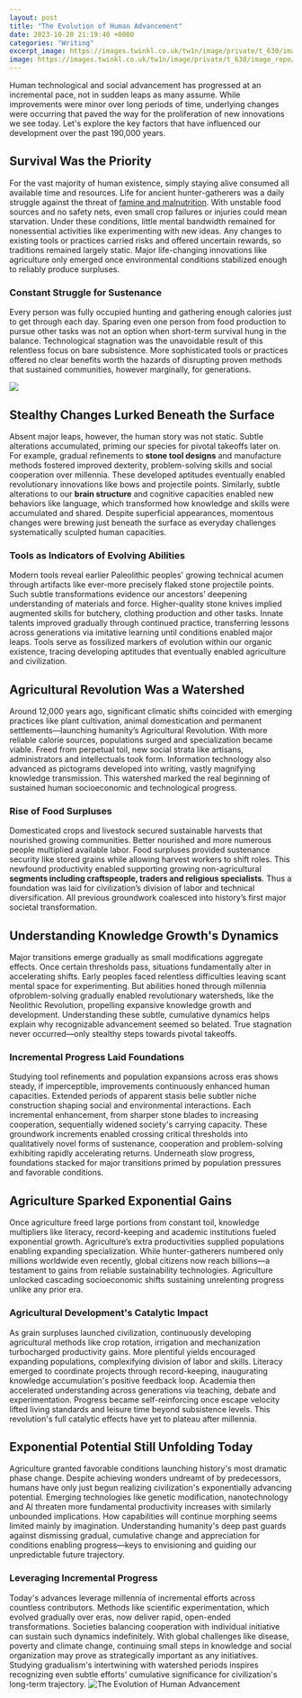```yaml
---
layout: post
title: "The Evolution of Human Advancement"
date: 2023-10-20 21:19:40 +0000
categories: "Writing"
excerpt_image: https://images.twinkl.co.uk/tw1n/image/private/t_630/image_repo/8a/a2/T2-S-757-Human-Evolution-Timeline.jpg
image: https://images.twinkl.co.uk/tw1n/image/private/t_630/image_repo/8a/a2/T2-S-757-Human-Evolution-Timeline.jpg
---
```


Human technological and social advancement has progressed at an incremental pace, not in sudden leaps as many assume. While improvements were minor over long periods of time, underlying changes were occurring that paved the way for the proliferation of new innovations we see today. Let's explore the key factors that have influenced our development over the past 190,000 years.
## Survival Was the Priority
For the vast majority of human existence, simply staying alive consumed all available time and resources. Life for ancient hunter-gatherers was a daily struggle against the threat of [famine and malnutrition](https://yt.io.vn/collection/albarado). With unstable food sources and no safety nets, even small crop failures or injuries could mean starvation. Under these conditions, little mental bandwidth remained for nonessential activities like experimenting with new ideas. Any changes to existing tools or practices carried risks and offered uncertain rewards, so traditions remained largely static. Major life-changing innovations like agriculture only emerged once environmental conditions stabilized enough to reliably produce surpluses.
### Constant Struggle for Sustenance
Every person was fully occupied hunting and gathering enough calories just to get through each day. Sparing even one person from food production to pursue other tasks was not an option when short-term survival hung in the balance. Technological stagnation was the unavoidable result of this relentless focus on bare subsistence. More sophisticated tools or practices offered no clear benefits worth the hazards of disrupting proven methods that sustained communities, however marginally, for generations.

![](https://geneticliteracyproject.org/wp-content/uploads/2023/07/Human-Evolution-VF-483x1024.png)
## Stealthy Changes Lurked Beneath the Surface
Absent major leaps, however, the human story was not static. Subtle alterations accumulated, priming our species for pivotal takeoffs later on. For example, gradual refinements to **stone tool designs** and manufacture methods fostered improved dexterity, problem-solving skills and social cooperation over millennia. These developed aptitudes eventually enabled revolutionary innovations like bows and projectile points. Similarly, subtle alterations to our **brain structure** and cognitive capacities enabled new behaviors like language, which transformed how knowledge and skills were accumulated and shared. Despite superficial appearances, momentous changes were brewing just beneath the surface as everyday challenges systematically sculpted human capacities. 
### Tools as Indicators of Evolving Abilities  
Modern tools reveal earlier Paleolithic peoples' growing technical acumen through artifacts like ever-more precisely flaked stone projectile points. Such subtle transformations evidence our ancestors’ deepening understanding of materials and force. Higher-quality stone knives implied augmented skills for butchery, clothing production and other tasks. Innate talents improved gradually through continued practice, transferring lessons across generations via imitative learning until conditions enabled major leaps. Tools serve as fossilized markers of evolution within our organic existence, tracing developing aptitudes that eventually enabled agriculture and civilization.
##  Agricultural Revolution Was a Watershed  
Around 12,000 years ago, significant climatic shifts coincided with emerging practices like plant cultivation, animal domestication and permanent settlements—launching humanity’s Agricultural Revolution. With more reliable calorie sources, populations surged and specialization became viable. Freed from perpetual toil, new social strata like artisans, administrators and intellectuals took form. Information technology also advanced as pictograms developed into writing, vastly magnifying knowledge transmission. This watershed marked the real beginning of sustained human socioeconomic and technological progress. 
### Rise of Food Surpluses
Domesticated crops and livestock secured sustainable harvests that nourished growing communities. Better nourished and more numerous people multiplied available labor. Food surpluses provided sustenance security like stored grains while allowing harvest workers to shift roles. This newfound productivity enabled supporting growing non-agricultural **segments including craftspeople, traders and religious specialists**. Thus a foundation was laid for civilization’s division of labor and technical diversification. All previous groundwork coalesced into history’s first major societal transformation.
## Understanding Knowledge Growth's Dynamics  
Major transitions emerge gradually as small modifications aggregate effects. Once certain thresholds pass, situations fundamentally alter in accelerating shifts. Early peoples faced relentless difficulties leaving scant mental space for experimenting. But abilities honed through millennia ofproblem-solving gradually enabled revolutionary watersheds, like the Neolithic Revolution, propelling expansive knowledge growth and development. Understanding these subtle, cumulative dynamics helps explain why recognizable advancement seemed so belated. True stagnation never occurred—only stealthy steps towards pivotal takeoffs.
### **Incremental Progress Laid Foundations** 
Studying tool refinements and population expansions across eras shows steady, if imperceptible, improvements continuously enhanced human capacities. Extended periods of apparent stasis belie subtler niche construction shaping social and environmental interactions. Each incremental enhancement, from sharper stone blades to increasing cooperation, sequentially widened society's carrying capacity. These groundwork increments enabled crossing critical thresholds into qualitatively novel forms of sustenance, cooperation and problem-solving exhibiting rapidly accelerating returns. Underneath slow progress, foundations stacked for major transitions primed by population pressures and favorable conditions.
## Agriculture Sparked Exponential Gains
Once agriculture freed large portions from constant toil, knowledge multipliers like literacy, record-keeping and academic institutions fueled exponential growth. Agriculture’s extra productivities supplied populations enabling expanding specialization. While hunter-gatherers numbered only millions worldwide even recently, global citizens now reach billions—a testament to gains from reliable sustainability technologies. Agriculture unlocked cascading socioeconomic shifts sustaining unrelenting progress unlike any prior era. 
### Agricultural Development's Catalytic Impact
As grain surpluses launched civilization, continuously developing agricultural methods like crop rotation, irrigation and mechanization turbocharged productivity gains. More plentiful yields encouraged expanding populations, complexifying division of labor and skills. Literacy emerged to coordinate projects through record-keeping, inaugurating knowledge accumulation's positive feedback loop. Academia then accelerated understanding across generations via teaching, debate and experimentation. Progress became self-reinforcing once escape velocity lifted living standards and leisure time beyond subsistence levels. This revolution's full catalytic effects have yet to plateau after millennia.
## Exponential Potential Still Unfolding Today
Agriculture granted favorable conditions launching history's most dramatic phase change. Despite achieving wonders undreamt of by predecessors, humans have only just begun realizing civilization's exponentially advancing potential. Emerging technologies like genetic modification, nanotechnology and AI threaten more fundamental productivity increases with similarly unbounded implications. How capabilities will continue morphing seems limited mainly by imagination. Understanding humanity's deep past guards against dismissing gradual, cumulative change and appreciation for conditions enabling progress—keys to envisioning and guiding our unpredictable future trajectory.
### Leveraging Incremental Progress
Today's advances leverage millennia of incremental efforts across countless contributors. Methods like scientific experimentation, which evolved gradually over eras, now deliver rapid, open-ended transformations. Societies balancing cooperation with individual initiative can sustain such dynamics indefinitely. With global challenges like disease, poverty and climate change, continuing small steps in knowledge and social organization may prove as strategically important as any initiatives. Studying gradualism's intertwining with watershed periods inspires recognizing even subtle efforts' cumulative significance for civilization's long-term trajectory.
![The Evolution of Human Advancement](https://images.twinkl.co.uk/tw1n/image/private/t_630/image_repo/8a/a2/T2-S-757-Human-Evolution-Timeline.jpg)